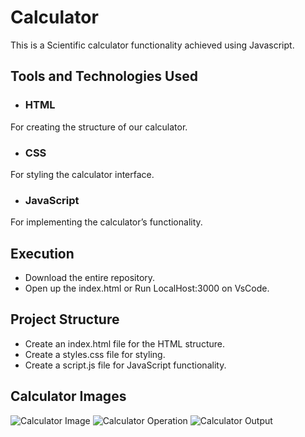 # Calculator
This is a Scientific calculator functionality achieved using Javascript.

## Tools and Technologies Used
- ### HTML
For creating the structure of our calculator.
- ### CSS
For styling the calculator interface.
- ### JavaScript
For implementing the calculator’s functionality.

## Execution
- Download the entire repository.
- Open up the index.html or Run LocalHost:3000 on VsCode.

## Project Structure
- Create an index.html file for the HTML structure.
- Create a styles.css file for styling.
- Create a script.js file for JavaScript functionality.

## Calculator Images
![Calculator Image](https://github.com/user-attachments/assets/d8cc59bc-968a-43aa-bc88-f33a2c7bf336)
![Calculator Operation](https://github.com/user-attachments/assets/87f63c27-798c-43b1-a2f6-abc2bde72bd5)
![Calculator Output](https://github.com/user-attachments/assets/72b5e030-d044-4bcc-a057-e4655780b4e2)

